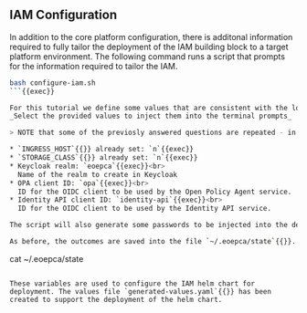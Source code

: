 
## IAM Configuration

In addition to the core platform configuration, there is additonal information required to fully tailor the deployment of the IAM building block to a target platform environment. The following command runs a script that prompts for the information required to tailor the IAM.

```bash
bash configure-iam.sh
```{{exec}}

For this tutorial we define some values that are consistent with the local tutorial environment:<br>
_Select the provided values to inject them into the terminal prompts_

> NOTE that some of the previosly answered questions are repeated - in which case the existing value can be accepted.

* `INGRESS_HOST`{{}} already set: `n`{{exec}}
* `STORAGE_CLASS`{{}} already set: `n`{{exec}}
* Keycloak realm: `eoepca`{{exec}}<br>
  Name of the realm to create in Keycloak
* OPA client ID: `opa`{{exec}}<br>
  ID for the OIDC client to be used by the Open Policy Agent service.
* Identity API client ID: `identity-api`{{exec}}<br>
  ID for the OIDC client to be used by the Identity API service.

The script will also generate some passwords to be injected into the deployment.

As before, the outcomes are saved into the file `~/.eoepca/state`{{}}.

```
cat ~/.eoepca/state
```{{exec}}

These variables are used to configure the IAM helm chart for deployment. The values file `generated-values.yaml`{{}} has been created to support the deployment of the helm chart.
